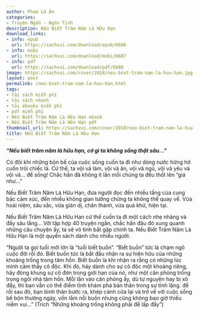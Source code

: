 ```yaml
---
author: Phạm Lữ Ân
categories:
- Truyện Ngắn - Ngôn Tình
description: Nếu Biết Trăm Năm Là Hữu Hạn
download_links:
- info: epub
  url: https://sachvui.com/download/epub/6686
- info: mobi
  url: https://sachvui.com/download/mobi/6687
- info: pdf
  url: https://sachvui.com/download/pdf/6688
image: https://sachvui.com/cover/2018/neu-biet-tram-nam-la-huu-han.jpg
layout: post
permalink: /neu-biet-tram-nam-la-huu-han.html
tags:
- tải sách miễn phí
- tải sách nhanh
- tải ebooks miễn phí
- pdf miễn phí
- Nếu Biết Trăm Năm Là Hữu Hạn ebook
- Nếu Biết Trăm Năm Là Hữu Hạn pdf
thumbnail_url: https://sachvui.com/cover/2018/neu-biet-tram-nam-la-huu-han.jpg
title: Nếu Biết Trăm Năm Là Hữu Hạn
---
```


 <div class="item-desc text-justify"> <p><em><strong>“Nếu biết trăm năm là hữu hạn, cớ gì ta không sống thật sâu…”</strong></em></p><p>Có đôi khi những bộn bề của cuộc sống cuốn ta đi như dòng nước hững hờ cuốn trôi chiếc lá. Cứ thế, ta vội vã làm, vội vã ăn, vội vã ngủ, vội vã yêu và vội vã… để sống! Chắc hẳn đã không ít lần mỗi chúng ta đều thốt lên “giá như…”</p><p>Nếu Biết Trăm Năm Là Hữu Hạn, đưa người đọc đến nhiều tầng của cung bậc cảm xúc, đến nhiều không gian tưởng chừng ta không thể quay về. Vừa hoài niệm, sâu sắc, vừa giản dị, chân thành, vừa quá khứ, hiện tại.</p><p>Nếu Biết Trăm Năm Là Hữu Hạn cứ thế cuốn ta đi một cách nhẹ nhàng và đầy sâu lắng… Với tập hợp 40 truyện ngắn, chắc hẳn đâu đó xung quanh những câu chuyện ấy, ta sẽ vô tình bắt gặp chính ta. Nếu Biết Trăm Năm Là Hữu Hạn là một quyển sách dành cho nhiều người.</p><p>“Người ta gọi tuổi mới lớn là “tuổi biết buồn”. “Biết buồn” tức là chạm ngõ cuộc đời rồi đó. Biết buồn tức là bắt đầu nhận ra sự hiện hữu của những khoảng trống trong tâm hồn. Biết buồn là khi nhận ra rằng có những lúc mình cảm thấy cô độc. Khi đó, hãy dành cho sự cô độc một khoảng riêng, hãy đóng khung sự cô đơn trong giới hạn của nó, như một căn phòng trống trong ngôi nhà tâm hồn. Mỗi lần vào căn phòng ấy, dù tự nguyện hay bị xô đẩy, thì bạn vẫn có thể điềm tĩnh khám phá bản thân trong sự tĩnh lặng. để rồi sau đó, bạn bình thản bước ra, khép cánh cửa lại và trở về với cuộc sống bề bộn thường ngày, vốn lắm nỗi buồn nhưng cũng không bao giờ thiếu niềm vui...” (Trích “Những khoảng trống không phải để lấp đầy”)</p> </div>